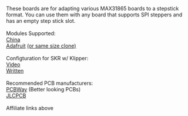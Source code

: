 These boards are for adapting various MAX31865 boards to a stepstick format. You can use them with any board that supports SPI steppers and has an empty step stick slot.
<br>
<br>Modules Supported:
<br>[China](https://s.click.aliexpress.com/e/_d8RU9jb)
<br>[Adafruit](https://www.adafruit.com/product/3328) [(or same size clone)](https://s.click.aliexpress.com/e/_d7jnErP)
<br>
<br>Configturation for SKR w/ Klipper:
<br>[Video](https://youtu.be/R_PmkXWLOYo)
<br>[Written](https://docs.vorondesign.com/community/electronics/xbst_/PT100.html)
<br>
<br>Recommended PCB manufacturers:
<br>[PCBWay](https://www.pcbway.com/setinvite.aspx?inviteid=374841) (Better looking PCBs)
<br>[JLCPCB](https://jlcpcb.com/)
<br>
<br>Affiliate links above
